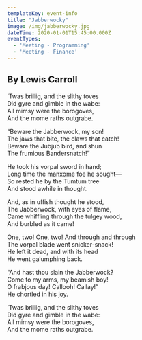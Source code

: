 ```yaml
---
templateKey: event-info
title: "Jabberwocky"
image: /img/jabberwocky.jpg
dateTime: 2020-01-01T15:45:00.000Z
eventTypes:
  - 'Meeting - Programming'
  - 'Meeting - Finance'
---
```

## By Lewis Carroll

’Twas brillig, and the slithy toves  
      Did gyre and gimble in the wabe:  
All mimsy were the borogoves,  
      And the mome raths outgrabe.

“Beware the Jabberwock, my son!  
      The jaws that bite, the claws that catch!  
Beware the Jubjub bird, and shun  
      The frumious Bandersnatch!”

He took his vorpal sword in hand;  
      Long time the manxome foe he sought—  
So rested he by the Tumtum tree  
      And stood awhile in thought.

And, as in uffish thought he stood,  
      The Jabberwock, with eyes of flame,  
Came whiffling through the tulgey wood,  
      And burbled as it came!

One, two! One, two! And through and through  
      The vorpal blade went snicker-snack!  
He left it dead, and with its head  
      He went galumphing back.

“And hast thou slain the Jabberwock?  
      Come to my arms, my beamish boy!  
O frabjous day! Callooh! Callay!”  
      He chortled in his joy.

’Twas brillig, and the slithy toves  
      Did gyre and gimble in the wabe:  
All mimsy were the borogoves,  
      And the mome raths outgrabe.
